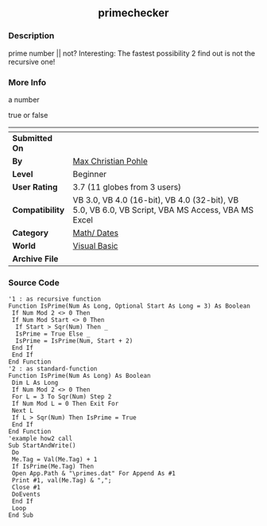 ﻿<div align="center">

## primechecker


</div>

### Description

prime number || not? Interesting: The fastest possibility 2 find out is not the recursive one!
 
### More Info
 
a number

true or false


<span>             |<span>
---                |---
**Submitted On**   |
**By**             |[Max Christian Pohle](https://github.com/Planet-Source-Code/PSCIndex/blob/master/ByAuthor/max-christian-pohle.md)
**Level**          |Beginner
**User Rating**    |3.7 (11 globes from 3 users)
**Compatibility**  |VB 3\.0, VB 4\.0 \(16\-bit\), VB 4\.0 \(32\-bit\), VB 5\.0, VB 6\.0, VB Script, VBA MS Access, VBA MS Excel
**Category**       |[Math/ Dates](https://github.com/Planet-Source-Code/PSCIndex/blob/master/ByCategory/math-dates__1-37.md)
**World**          |[Visual Basic](https://github.com/Planet-Source-Code/PSCIndex/blob/master/ByWorld/visual-basic.md)
**Archive File**   |[](https://github.com/Planet-Source-Code/max-christian-pohle-primechecker__1-60538/archive/master.zip)





### Source Code

```
'1 : as recursive function
Function IsPrime(Num As Long, Optional Start As Long = 3) As Boolean
 If Num Mod 2 <> 0 Then
 If Num Mod Start <> 0 Then
  If Start > Sqr(Num) Then _
  IsPrime = True Else _
  IsPrime = IsPrime(Num, Start + 2)
 End If
 End If
End Function
'2 : as standard-function
Function IsPrime(Num As Long) As Boolean
 Dim L As Long
 If Num Mod 2 <> 0 Then
 For L = 3 To Sqr(Num) Step 2
 If Num Mod L = 0 Then Exit For
 Next L
 If L > Sqr(Num) Then IsPrime = True
 End If
End Function
'example how2 call
Sub StartAndWrite()
 Do
 Me.Tag = Val(Me.Tag) + 1
 If IsPrime(Me.Tag) Then
 Open App.Path & "\primes.dat" For Append As #1
 Print #1, val(Me.Tag) & ",";
 Close #1
 DoEvents
 End If
 Loop
End Sub
```

